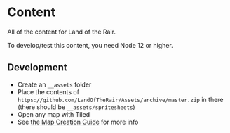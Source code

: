 # Content

All of the content for Land of the Rair.

To develop/test this content, you need Node 12 or higher.

## Development

* Create an `__assets` folder
* Place the contents of `https://github.com/LandOfTheRair/Assets/archive/master.zip` in there (there should be `__assets/spritesheets`)
* Open any map with Tiled
* See [the Map Creation Guide](https://github.com/LandOfTheRair/lotr2/wiki/Map-Creation) for more info